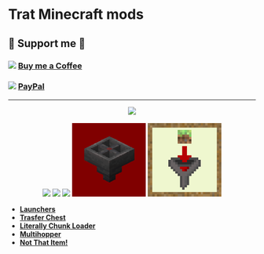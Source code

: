 # Trat Minecraft mods

## 🗿 Support me 🧡

### ![](https://api.iconify.design/simple-icons:buymeacoffee.svg?color=%23ffe433) [Buy me a Coffee](https://buymeacoffee.com/tratteo)

### ![](https://api.iconify.design/logos:paypal.svg)  [PayPal](https://www.paypal.me/tratteo)

---

<p align="center">
    <img src="https://github.com/trat-mods/.github/blob/main/assets/minecraft.svg" width="500"/>
</p>
  <p align="center">
    <img src="https://github.com/trat-mods/LiterallyChunkLoader/blob/main/icon.png" height="150" />
    <img src="https://github.com/trat-mods/LaunchersMod/blob/main/icon.png" width="150" />
    <img src="https://github.com/trat-mods/TransferChest/blob/main/icon.png" height="150" />
    <img src="https://github.com/trat-mods/Multihopper/blob/main/icon.png" height="150" />
    <img src="https://github.com/trat-mods/NotThatItem/blob/main/icon.png" height="150" />
  </p>

-   **[Launchers](https://github.com/trat-mods/LaunchersMod)**
-   **[Trasfer Chest](https://github.com/trat-mods/TransferChest)**
-   **[Literally Chunk Loader](https://github.com/trat-mods/LiterallyChunkLoader)**
-   **[Multihopper](https://github.com/trat-mods/Multihopper)**
-   **[Not That Item!](https://github.com/trat-mods/NotThatItem)**
